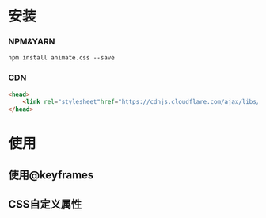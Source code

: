 <!-- toc -->

# 安装

### NPM&YARN

```shell
npm install animate.css --save
```

### CDN

```html
<head>
    <link rel="stylesheet"href="https://cdnjs.cloudflare.com/ajax/libs/animate.css/4.0.0/animate.min.css"/>
</head>
```

# 使用

## 使用@keyframes

## CSS自定义属性

<!-- endtoc -->